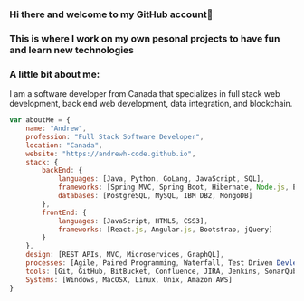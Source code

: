 ### Hi there and welcome to my GitHub account👋

### This is where I work on my own pesonal projects to have fun and learn new technologies

### A little bit about me:
I am a software developer from Canada that specializes in full stack web development, back end web development, data integration, and blockchain.


```javascript
var aboutMe = {
    name: "Andrew",
    profession: "Full Stack Software Developer",
    location: "Canada",
    website: "https://andrewh-code.github.io",
    stack: {
        backEnd: {
            languages: [Java, Python, GoLang, JavaScript, SQL],
            frameworks: [Spring MVC, Spring Boot, Hibernate, Node.js, Express.js, Flask, SQLAlchemy],
            databases: [PostgreSQL, MySQL, IBM DB2, MongoDB]
        },
        frontEnd: {
            languages: [JavaScript, HTML5, CSS3],
            frameworks: [React.js, Angular.js, Bootstrap, jQuery]
        }
    },
    design: [REST APIs, MVC, Microservices, GraphQL],
    processes: [Agile, Paired Programming, Waterfall, Test Driven Devleopment (TDD), Business Driven Development (BDD), SDLC]
    tools: [Git, GitHub, BitBucket, Confluence, JIRA, Jenkins, SonarQube, Docker],
    Systems: [Windows, MacOSX, Linux, Unix, Amazon AWS]
}
```
<!--
### Skills
| Front End  | Back End | Languages | Databases | Systems |
| ------------- | ------------- | ------------ | ------------- | ------------- |
| React      | Spring (MVC)     | Java | PostgreSQL | Windows
| Angular    | Hibernate     | Python | IBM DB2 | Linux/Unix
| JavaScript (ES6) | Flask     | GoLang | Oracle MySQL | MacOSX
| HTML/HTML5 | SQLAlchemy | JavaScript | MongoDB | Amazon AWS
| CSS/CSS3   | Node.js | | | 
| Bootstrap  | Express.js | | |
-->
<!--
**andrewh-code/andrewh-code** is a ✨ _special_ ✨ repository because its `README.md` (this file) appears on your GitHub profile.

Here are some ideas to get you started:

- 🔭 I’m currently working on ...
- 🌱 I’m currently learning ...
- 👯 I’m looking to collaborate on ...
- 🤔 I’m looking for help with ...
- 💬 Ask me about ...
- 📫 How to reach me: ...
- 😄 Pronouns: ...
- ⚡ Fun fact: ...
-->
